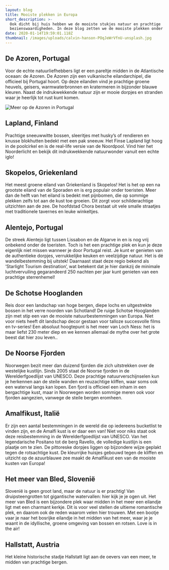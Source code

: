 ```yaml
---
layout: blog
title: Mooiste plekken in Europa
short_description: >-
  Ook dicht bij huis hebben we de mooiste stukjes natuur en prachtige
  bezienswaardigheden. In deze blog zetten we de mooiste plekken onder elkaar!
date: 2020-01-14T19:59:01.118Z
thumbnail: /images/uploads/calvin-hanson-POqJeWrVfnU-unsplash.jpg
---
```

## De Azoren, Portugal

Voor de echte natuurliefhebbers ligt er een pareltje midden in de Atlantische oceaan: de Azoren. De Azoren zijn een vulkanische eilandarchipel, die officieel bij Portugal hoort. Op deze eilanden vind je prachtige groene heuvels, geisers, warmwaterbronnen en kratermeren in bijzonder blauwe kleuren. Naast de indrukwekkende natuur zijn er mooie dorpjes en stranden waar je heerlijk tot rust kunt komen.

![Meer op de Azoren in Portugal](/images/uploads/sylvain-cleymans-qAngzqk_uoQ-unsplash.jpg "de Azoren, Portugal")

## Lapland, Finland

Prachtige sneeuwwitte bossen, sleeritjes met husky’s of rendieren en knusse blokhutten bedekt met een pak sneeuw. Het Finse Lapland ligt hoog in de poolcirkel en is de real-life versie van de Noordpool. Vind hier het Noorderlicht en bekijk dit indrukwekkende natuurwonder vanuit een echte iglo!

## Skopelos, Griekenland

Het meest groene eiland van Griekenland is Skopelos! Het is het op een na grootste eiland van de Sporaden en is erg populair onder toeristen. Meer dan de helft van het eiland is bedekt met pijnbomen, die op sommige plekken zelfs tot aan de kust toe groeien. Dit zorgt voor schilderachtige uitzichten aan de zee. De hoofdstad Chora bestaat uit vele smalle straatjes met traditionele tavernes en leuke winkeltjes.

## Alentejo, Portugal

De streek Alentejo ligt tussen Lissabon en de Algarve in en is nog vrij onbekend onder de toeristen. Toch is het een prachtige plek en kun je deze eigenlijk niet missen wanneer je door Portugal reist. Je kunt er genieten van de authentieke dorpjes, verrukkelijke keuken en veelzijdige natuur. Het is dé wandelbestemming bij uitstek! Daarnaast staat deze regio bekend als ‘Starlight Tourism destination’, wat betekent dat je hier dankzij de minimale luchtvervuiling gegarandeerd 250 nachten per jaar kunt genieten van een prachtige sterrenhemel! 

## De Schotse Hooglanden

Reis door een landschap van hoge bergen, diepe lochs en uitgestrekte bossen in het verre noorden van Schotland! De ruige Schotse Hooglanden zijn met stip een van de mooiste natuurbestemmingen van Europa. Niet voor niets heeft dit landschap decor gestaan voor talloze succesvolle films en tv-series! Een absoluut hoogtepunt is het meer van Loch Ness: het is maar liefst 230 meter diep en we kennen allemaal de mythe over het grote beest dat hier zou leven..

## De Noorse Fjorden

Noorwegen bezit meer dan duizend fjorden die zich uitstrekken over de westelijke kustlijn. Sinds 2005 staat de Noorse fjorden in de Werelderfgoedlijst van UNESCO. Deze prachtige natuurverschijnselen kun je herkennen aan de steile wanden en reuzachtige kliffen, waar soms ook een waterval langs kan lopen. Een fjord is officieel een inham in een bergachtige kust, maar in Noorwegen worden sommige meren ook voor fjorden aangezien, vanwege de steile bergen eromheen. 

## Amalfikust, Italië

Er zijn een aantal bestemmingen in de wereld die op iedereens bucketlist te vinden zijn, en de Amalfi kust is er daar een van! Niet voor niks staat ook deze reisbestemming in de Werelderfgoedlijst van UNESCO. Van het legendarische Positano tot de berg Ravello, de volledige kustlijn is een plaatje om te zien. De pittoreske dorpjes liggen op bijzondere wijze geplakt tegen de rotsachtige kust. De kleurrijke huisjes gebouwd tegen de kliffen en uitzicht op de azuurblauwe zee maakt de Amalfikust een van de mooiste kusten van Europa!

## Het meer van Bled, Slovenië

Slovenië is geen groot land, maar de natuur is er prachtig! Van druipsteengrotten tot gigantische watervallen: hier kijk je je ogen uit. Het meer van Bled is een bijzondere plek waar midden in het meer een eilandje ligt met een charmant kerkje. Dit is voor veel stellen de ultieme romantische plek, en daarom ook de reden waarom velen hier trouwen. Met een bootje vaar je naar het bosrijke eilandje in het midden van het meer, waar je je waant in de idyllische, groene omgeving van bossen en rotsen. Love is in the air!

## Hallstatt, Austria

Het kleine historische stadje Hallstatt ligt aan de oevers van een meer, te midden van prachtige bergen. 


